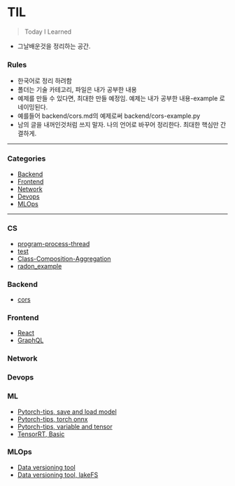 # TIL  
> Today I Learned
- 그날배운것을 정리하는 공간. 

### Rules  
- 한국어로 정리 하려함
- 폴더는 기술 카테고리, 파일은 내가 공부한 내용
- 예제를 만들 수 있다면, 최대한 만들 예정임. 예제는 내가 공부한 내용-example 로 네이밍된다.
- 예를들어 backend/cors.md의 예제로써 backend/cors-example.py
- 남의 글을 내꺼인것처럼 쓰지 말자. 나의 언어로 바꾸어 정리한다. 최대한 핵심만 간결하게.

---

### Categories

* [Backend](#backend)  
* [Frontend](#frontend)
* [Network](#network)  
* [Devops](#devops)  
* [MLOps](#mlops)  

---

### CS
- [program-process-thread](cs/basic/program-process-thread.md)
- [test](cs/basic/test.md)
- [Class-Composition-Aggregation](cs/basic/class-composition-aggregation.md)
- [radon_example](cs/python/radon_example.py)

### Backend
- [cors](backend/cors.md)

### Frontend
- [React](frontend/react.md)
- [GraphQL](frontend/graphql.md)

### Network

### Devops

### ML
- [Pytorch-tips, save and load model](ml/pytorch-tips/save_load.md)
- [Pytorch-tips, torch onnx](ml/pytorch-tips/torch_onnx.md)
- [Pytorch-tips, variable and tensor](ml/pytorch-tips/variable_tensor.md)
- [TensorRT, Basic](ml/tensorrt/basic.md)

### MLOps
- [Data versioning tool](mlops/data-versioning.md)
- [Data versioning tool, lakeFS](mlops/lakeFS.md)
